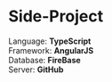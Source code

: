 # Side-Project

Language: **TypeScript**  
Framework: **AngularJS**  
Database: **FireBase**  
Server: **GitHub**
